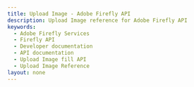 ```yaml
---
title: Upload Image - Adobe Firefly API
description: Upload Image reference for Adobe Firefly API
keywords:
  - Adobe Firefly Services
  - Firefly API
  - Developer documentation
  - API documentation
  - Upload Image fill API
  - Upload Image Reference
layout: none
---
```


<RedoclyAPIBlock src="/firefly-services/docs/upload-image-v2.json" width="600px" disableSidebar />
